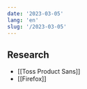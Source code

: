 ```yaml
---
date: '2023-03-05'
lang: 'en'
slug: '/2023-03-05'
---
```


## Research

- [[Toss Product Sans]]
- [[Firefox]]
